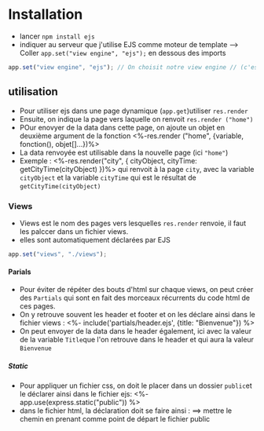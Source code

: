 # Installation

 - lancer `npm install ejs`
 - indiquer au serveur que j'utilise EJS comme moteur de template --> Coller `app.set("view engine", "ejs");` en dessous des imports

```js
app.set("view engine", "ejs"); // On choisit notre view engine // (c'est là dedans que ejs sera require, mais c'est pas à nous de le faire)
```

## utilisation

 - Pour utiliser ejs dans une page dynamique (`app.get`)utiliser `res.render`
 - Ensuite, on indique la page vers laquelle on renvoit  `res.render ("home")`
 - POur enovyer de la data dans cette page, on ajoute un objet en deuxième argument de la fonction <%-res.render ("home", {variable, fonction(), objet[]...})%>
 - La data renvoyée est utilisable dans la nouvelle page (ici `"home"`)
- Exemple : <%-res.render("city", { cityObject, cityTime: getCityTime(cityObject) })%> qui renvoit à la page `city`, avec la variable `cityObject` et la variable `cityTime` qui est le résultat de `getCityTime(cityObject)`

### Views

- Views est le nom des pages vers lesquelles `res.render` renvoie, il faut les palccer dans un fichier views.
- elles sont automatiquement déclarées par EJS

```js
app.set("views", "./views");
```

#### Parials

- Pour éviter de répéter des bouts d'html sur chaque views, on peut créer des `Partials` qui sont en fait des morceaux récurrents du code html de ces pages.
- On y retrouve souvent les header et footer et on les déclare ainsi dans le fichier views : <%- include('partials/header.ejs', {title: "Bienvenue"}) %>
- On peut envoyer de la data dans le header également, ici avec la valeur de la variable `Title`que l'on retrouve dans le header et qui aura la valeur `Bienvenue`

##### Static

- Pour appliquer un fichier css, on doit le placer dans un dossier `public`et le déclarer ainsi dans le fichier ejs: <%- app.use(express.static("public")) %>
- dans le fichier html, la déclaration doit se faire ainsi : <link rel="stylesheet" href="/style.css"> ==> mettre le chemin en prenant comme point de départ le fichier public
